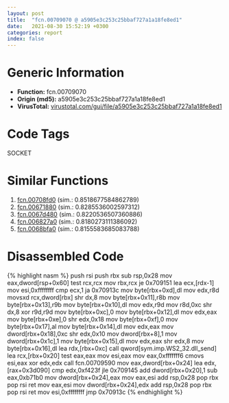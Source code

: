 ```yaml
---
layout: post
title:  "fcn.00709070 @ a5905e3c253c25bbaf727a1a18fe8ed1"
date:   2021-08-30 15:52:19 +0300
categories: report
index: false
---
```


# Generic Information
- **Function:** fcn.00709070
- **Origin (md5):** a5905e3c253c25bbaf727a1a18fe8ed1
- **VirusTotal:** [virustotal.com/gui/file/a5905e3c253c25bbaf727a1a18fe8ed1][virustotal_ref]

# Code Tags
<span class="tag" id="SOCKET">SOCKET</span>


# Similar Functions

1. [fcn.00708fd0][similar_1_ref] (sim.: 0.8518677584862789)
2. [fcn.00671880][similar_2_ref] (sim.: 0.8285536002597312)
3. [fcn.0067d480][similar_3_ref] (sim.: 0.8220536507360886)
4. [fcn.006827a0][similar_4_ref] (sim.: 0.8180273111386092)
5. [fcn.0068bfa0][similar_5_ref] (sim.: 0.8155583685083788)


# Disassembled Code

{% highlight nasm %}
push rsi
push rbx
sub rsp,0x28
mov eax,dword[rsp+0x60]
test rcx,rcx
mov rbx,rcx
je 0x709151
lea ecx,[rdx-1]
mov esi,0xffffffff
cmp ecx,1
ja 0x70913c
mov byte[rbx+0xd],dl
mov edx,r8d
movsxd rcx,dword[rbx]
shr dx,8
mov byte[rbx+0x11],r8b
mov byte[rbx+0x13],r9b
mov byte[rbx+0x10],dl
mov edx,r9d
mov r8d,0xc
shr dx,8
xor r9d,r9d
mov byte[rbx+0xc],0
mov byte[rbx+0x12],dl
mov edx,eax
mov byte[rbx+0xe],0
shr edx,0x18
mov byte[rbx+0xf],0
mov byte[rbx+0x17],al
mov byte[rbx+0x14],dl
mov edx,eax
mov dword[rbx+0x18],0xc
shr edx,0x10
mov dword[rbx+8],1
mov dword[rbx+0x1c],1
mov byte[rbx+0x15],dl
mov edx,eax
shr edx,8
mov byte[rbx+0x16],dl
lea rdx,[rbx+0xc]
call qword[sym.imp.WS2_32.dll_send]
lea rcx,[rbx+0x20]
test eax,eax
mov esi,eax
mov eax,0xfffffff6
cmovs esi,eax
xor edx,edx
call fcn.00709590
mov eax,dword[rbx+0x24]
lea edx,[rax+0x3d090]
cmp edx,0xf423f
jle 0x709145
add dword[rbx+0x20],1
sub eax,0xb71b0
mov dword[rbx+0x24],eax
mov eax,esi
add rsp,0x28
pop rbx
pop rsi
ret 
mov eax,esi
mov dword[rbx+0x24],edx
add rsp,0x28
pop rbx
pop rsi
ret 
mov esi,0xffffffff
jmp 0x70913c
{% endhighlight %}


[similar_1_ref]: /report/fcn.00708fd0@a5905e3c253c25bbaf727a1a18fe8ed1
[similar_2_ref]: /report/fcn.00671880@a5905e3c253c25bbaf727a1a18fe8ed1
[similar_3_ref]: /report/fcn.0067d480@c92f0480e2fbc88393d2c65c08a235e0
[similar_4_ref]: /report/fcn.006827a0@c92f0480e2fbc88393d2c65c08a235e0
[similar_5_ref]: /report/fcn.0068bfa0@c92f0480e2fbc88393d2c65c08a235e0
[virustotal_ref]: https://www.virustotal.com/gui/file/a5905e3c253c25bbaf727a1a18fe8ed1